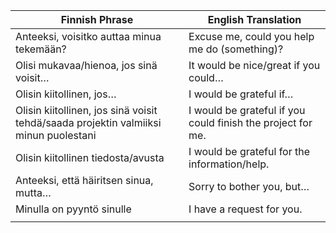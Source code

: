

| **Finnish Phrase**                                                                   | **English Translation**                                     |
| ------------------------------------------------------------------------------------ | ----------------------------------------------------------- |
| Anteeksi, voisitko auttaa minua tekemään?                                            | Excuse me, could you help me do (something)?                |
| Olisi mukavaa/hienoa, jos sinä voisit…                                               | It would be nice/great if you could…                        |
| Olisin kiitollinen, jos…                                                             | I would be grateful if…                                     |
| Olisin kiitollinen, jos sinä voisit tehdä/saada projektin valmiiksi minun puolestani | I would be grateful if you could finish the project for me. |
| Olisin kiitollinen tiedosta/avusta                                                   | I would be grateful for the information/help.               |
| Anteeksi, että häiritsen sinua, mutta…                                               | Sorry to bother you, but…                                   |
| Minulla on pyyntö sinulle                                                            | I have a request for you.                                   |
|                                                                                      |                                                             |
